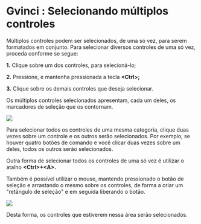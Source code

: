 # Gvinci : Selecionando múltiplos controles

Múltiplos controles podem ser selecionados, de uma só vez, para serem formatados em conjunto. Para selecionar diversos controles de uma só vez, proceda conforme se segue:

**1.** Clique sobre um dos controles, para selecioná-lo;

**2.** Pressione, e mantenha pressionada a tecla **&lt;Ctrl&gt;;**

**3.** Clique sobre os demais controles que deseja selecionar.

Os múltiplos controles selecionados apresentam, cada um deles, os marcadores de seleção que os contornam.

![](http://www.gvinci.com.br/manual/selecionacontrole.png)

Para selecionar todos os controles de uma mesma categoria, clique duas vezes sobre um controle e os outros serão selecionados. Por exemplo, se houver quatro botões de comando e você clicar duas vezes sobre um deles, todos os outros serão selecionados.

Outra forma de selecionar todos os controles de uma só vez é utilizar o atalho **&lt;Ctrl&gt;+&lt;A&gt;.**

Também é possível utilizar o mouse, mantendo pressionado o botão de seleção e arrastando o mesmo sobre os controles, de forma a criar um "retângulo de seleção" e em seguida liberando o botão.

![](http://www.gvinci.com.br/manual/retangulo.png)

Desta forma, os controles que estiverem nessa área serão selecionados.


